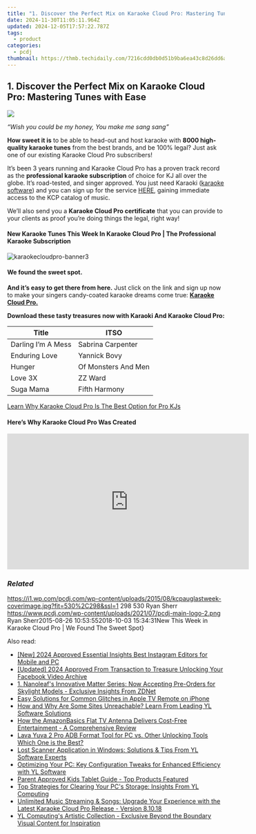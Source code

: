 ```yaml
---
title: "1. Discover the Perfect Mix on Karaoke Cloud Pro: Mastering Tunes with Ease"
date: 2024-11-30T11:05:11.964Z
updated: 2024-12-05T17:57:22.787Z
tags:
  - product
categories:
  - pcdj
thumbnail: https://thmb.techidaily.com/7216cdd0db0d51b9ba6ea43c8d26dd6a0eb4cf5b262743a458e3d7ee3b2754cf.jpeg
---
```


## 1. Discover the Perfect Mix on Karaoke Cloud Pro: Mastering Tunes with Ease

[![](https://i1.wp.com/pcdj.com/wp-content/uploads/2015/08/kcpauglastweek-coverimage.jpg?resize=530%2C298&ssl=1)](https://i1.wp.com/pcdj.com/wp-content/uploads/2015/08/kcpauglastweek-coverimage.jpg?fit=530%2C298&ssl=1 "kcpauglastweek-coverimage")

_“Wish you could be my honey, You make me sang sang”_

**How sweet it is** to be able to head-out and host karaoke with **8000 high-quality karaoke tunes** from the best brands, and be 100% legal? Just ask one of our existing Karaoke Cloud Pro subscribers!

It’s been 3 years running and Karaoke Cloud Pro has a proven track record as the **professional karaoke subscription** of choice for KJ all over the globe. It’s road-tested, and singer approved. You just need Karaoki ([karaoke software](https://tools.techidaily.com/pcdj/products/)) and you can sign up for the service [HERE](https://tools.techidaily.com/pcdj/products/), gaining immediate access to the KCP catalog of music.

We’ll also send you a **Karaoke Cloud Pro certificate** that you can provide to your clients as proof you’re doing things the legal, right way!

#### New Karaoke Tunes This Week In Karaoke Cloud Pro | The Professional Karaoke Subscription

![](https://i1.wp.com/pcdj.com/wp-content/uploads/2015/08/karaokecloudpro-banner3.jpg?fit=960%2C160&ssl=1 "karaokecloudpro-banner3")

#### **We found the sweet spot.**

**And it’s easy to get there from here.** Just click on the link and sign up now to make your singers candy-coated karaoke dreams come true: [**Karaoke Cloud Pro.**](https://tools.techidaily.com/pcdj/products/)

**Download these tasty treasures now with Karaoki And Karaoke Cloud Pro:**

| **Title**          | **ITSO**            |
| ------------------ | ------------------- |
| Darling I’m A Mess | Sabrina Carpenter   |
| Enduring Love      | Yannick Bovy        |
| Hunger             | Of Monsters And Men |
| Love 3X            | ZZ Ward             |
| Suga Mama          | Fifth Harmony       |

[Learn Why Karaoke Cloud Pro Is The Best Option for Pro KJs](https://tools.techidaily.com/pcdj/products/)

#### Here’s Why Karaoke Cloud Pro Was Created

<!-- affiliate ads begin -->
<iframe width="560" height="315" src="https://www.youtube.com/embed/GBWcw6rXIdg?si=Tlue44bW-bPA4tH9" title="YouTube video player" frameborder="0" allow="accelerometer; autoplay; clipboard-write; encrypted-media; gyroscope; picture-in-picture; web-share" referrerpolicy="strict-origin-when-cross-origin" allowfullscreen></iframe>
<!-- affiliate ads end -->

### _Related_

https://i1.wp.com/pcdj.com/wp-content/uploads/2015/08/kcpauglastweek-coverimage.jpg?fit=530%2C298&ssl=1 298 530 Ryan Sherr https://www.pcdj.com/wp-content/uploads/2021/07/pcdj-main-logo-2.png Ryan Sherr2015-08-26 10:53:552018-10-03 15:34:31New This Week in Karaoke Cloud Pro | We Found The Sweet Spot}

<ins class="adsbygoogle"
     style="display:block"
     data-ad-format="autorelaxed"
     data-ad-client="ca-pub-7571918770474297"
     data-ad-slot="1223367746"></ins>

<ins class="adsbygoogle"
     style="display:block"
     data-ad-client="ca-pub-7571918770474297"
     data-ad-slot="8358498916"
     data-ad-format="auto"
     data-full-width-responsive="true"></ins>

<span class="atpl-alsoreadstyle">Also read:</span>
<div><ul>
<li><a href="https://instagram-videos.techidaily.com/new-2024-approved-essential-insights-best-instagram-editors-for-mobile-and-pc/"><u>[New] 2024 Approved Essential Insights Best Instagram Editors for Mobile and PC</u></a></li>
<li><a href="https://facebook-video-recording.techidaily.com/updated-2024-approved-from-transaction-to-treasure-unlocking-your-facebook-video-archive/"><u>[Updated] 2024 Approved From Transaction to Treasure Unlocking Your Facebook Video Archive</u></a></li>
<li><a href="https://hardware-tips.techidaily.com/1-nanoleafs-innovative-matter-series-now-accepting-pre-orders-for-skylight-models-exclusive-insights-from-zdnet/"><u>1. Nanoleaf's Innovative Matter Series: Now Accepting Pre-Orders for Skylight Models - Exclusive Insights From ZDNet</u></a></li>
<li><a href="https://techtrends.techidaily.com/easy-solutions-for-common-glitches-in-apple-tv-remote-on-iphone/"><u>Easy Solutions for Common Glitches in Apple TV Remote on iPhone</u></a></li>
<li><a href="https://discover-able.techidaily.com/how-and-why-are-some-sites-unreachable-learn-from-leading-yl-software-solutions/"><u>How and Why Are Some Sites Unreachable? Learn From Leading YL Software Solutions</u></a></li>
<li><a href="https://buynow-reviews.techidaily.com/how-the-amazonbasics-flat-tv-antenna-delivers-cost-free-entertainment-a-comprehensive-review/"><u>How the AmazonBasics Flat TV Antenna Delivers Cost-Free Entertainment - A Comprehensive Review</u></a></li>
<li><a href="https://android-frp.techidaily.com/lava-yuva-2-pro-adb-format-tool-for-pc-vs-other-unlocking-tools-which-one-is-the-best-by-drfone-android/"><u>Lava Yuva 2 Pro ADB Format Tool for PC vs. Other Unlocking Tools Which One is the Best?</u></a></li>
<li><a href="https://discover-able.techidaily.com/lost-scanner-application-in-windows-solutions-and-tips-from-yl-software-experts/"><u>Lost Scanner Application in Windows: Solutions & Tips From YL Software Experts</u></a></li>
<li><a href="https://discover-able.techidaily.com/optimizing-your-pc-key-configuration-tweaks-for-enhanced-efficiency-with-yl-software/"><u>Optimizing Your PC: Key Configuration Tweaks for Enhanced Efficiency with YL Software</u></a></li>
<li><a href="https://technical-tips.techidaily.com/parent-approved-kids-tablet-guide-top-products-featured/"><u>Parent Approved Kids Tablet Guide - Top Products Featured</u></a></li>
<li><a href="https://discover-able.techidaily.com/top-strategies-for-clearing-your-pcs-storage-insights-from-yl-computing/"><u>Top Strategies for Clearing Your PC's Storage: Insights From YL Computing</u></a></li>
<li><a href="https://discover-able.techidaily.com/unlimited-music-streaming-and-songs-upgrade-your-experience-with-the-latest-karaoke-cloud-pro-release-version-81018/"><u>Unlimited Music Streaming & Songs: Upgrade Your Experience with the Latest Karaoke Cloud Pro Release - Version 8.10.18</u></a></li>
<li><a href="https://discover-able.techidaily.com/yl-computings-artistic-collection-exclusive-beyond-the-boundary-visual-content-for-inspiration/"><u>YL Computing's Artistic Collection - Exclusive Beyond the Boundary Visual Content for Inspiration</u></a></li>
</ul></div>

